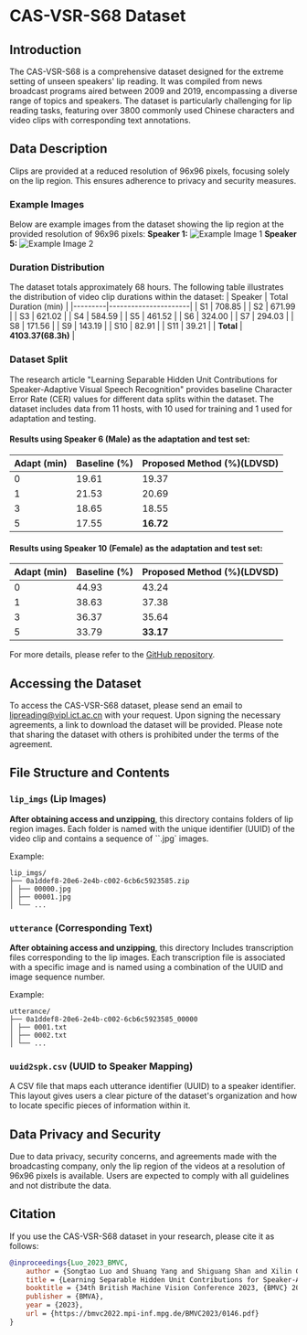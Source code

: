 # CAS-VSR-S68 Dataset

## Introduction
The CAS-VSR-S68 is a comprehensive dataset designed for the extreme setting of unseen speakers' lip reading. It was compiled from news broadcast programs aired between 2009 and 2019, encompassing a diverse range of topics and speakers. The dataset is particularly challenging for lip reading tasks, featuring over 3800 commonly used Chinese characters and video clips with corresponding text annotations.

## Data Description
Clips are provided at a reduced resolution of 96x96 pixels, focusing solely on the lip region. This ensures adherence to privacy and security measures.

### Example Images
Below are example images from the dataset showing the lip region at the provided resolution of 96x96 pixels:
**Speaker 1:**
![Example Image 1](path/to/example1.jpg)
**Speaker 5:**
![Example Image 2](path/to/example2.jpg)

### Duration Distribution
The dataset totals approximately 68 hours. The following table illustrates the distribution of video clip durations within the dataset:
| Speaker | Total Duration (min) |
|---------|----------------------|
| S1      | 708.85               |
| S2      | 671.99               |
| S3      | 621.02               |
| S4      | 584.59               |
| S5      | 461.52               |
| S6      | 324.00               |
| S7      | 294.03               |
| S8      | 171.56               |
| S9      | 143.19               |
| S10     | 82.91                |
| S11     | 39.21                |
| **Total** | **4103.37(68.3h)**       |

### Dataset Split
The research article "Learning Separable Hidden Unit Contributions for Speaker-Adaptive Visual Speech Recognition" provides baseline Character Error Rate (CER) values for different data splits within the dataset. The dataset includes data from 11 hosts, with 10 used for training and 1 used for adaptation and testing.

#### Results using Speaker 6 (Male) as the adaptation and test set:
| Adapt (min) | Baseline (%) | Proposed Method (%)(LDVSD) |
|-------------|--------------|---------------------|
| 0                  | 19.61    | 19.37           |
| 1                  | 21.53    | 20.69           |
| 3                  | 18.65    | 18.55           |
| 5                  | 17.55    | **16.72**           |

#### Results using Speaker 10 (Female) as the adaptation and test set:
| Adapt (min) | Baseline (%) | Proposed Method (%)(LDVSD) |
|-------------|--------------|---------------------|
| 0           | 44.93        | 43.24               |
| 1           | 38.63        | 37.38               |
| 3           | 36.37        | 35.64               |
| 5           | 33.79        | **33.17**               |

For more details, please refer to the [GitHub repository](https://github.com/jinchiniao/LSHUC).

## Accessing the Dataset
To access the CAS-VSR-S68 dataset, please send an email to [lipreading@vipl.ict.ac.cn](mailto:lipreading@vipl.ict.ac.cn) with your request. Upon signing the necessary agreements, a link to download the dataset will be provided. Please note that sharing the dataset with others is prohibited under the terms of the agreement.
## File Structure and Contents

### `lip_imgs` (Lip Images) 
**After obtaining access and unzipping**, this directory contains folders of lip region images. Each folder is named with the unique identifier (UUID) of the video clip and contains a sequence of ``.jpg` images.


Example:
```
lip_imgs/
├── 0a1ddef8-20e6-2e4b-c002-6cb6c5923585.zip
│ ├── 00000.jpg
│ ├── 00001.jpg
│ └── ...
```
### `utterance` (Corresponding Text) 
**After obtaining access and unzipping**, this directory Includes transcription files corresponding to the lip images. Each transcription file is associated with a specific image and is named using a combination of the UUID and image sequence number.

Example:
```
utterance/
├── 0a1ddef8-20e6-2e4b-c002-6cb6c5923585_00000
│ ├── 0001.txt
│ ├── 0002.txt
│ └── ...
```
### `uuid2spk.csv` (UUID to Speaker Mapping)
A CSV file that maps each utterance identifier (UUID) to a speaker identifier.
This layout gives users a clear picture of the dataset's organization and how to locate specific pieces of information within it.

## Data Privacy and Security
Due to data privacy, security concerns, and agreements made with the broadcasting company, only the lip region of the videos at a resolution of 96x96 pixels is available. Users are expected to comply with all guidelines and not distribute the data.

## Citation
If you use the CAS-VSR-S68 dataset in your research, please cite it as follows:
```bibtex
@inproceedings{Luo_2023_BMVC,
    author = {Songtao Luo and Shuang Yang and Shiguang Shan and Xilin Chen},
    title = {Learning Separable Hidden Unit Contributions for Speaker-Adaptive Visual Speech Recognition},
    booktitle = {34th British Machine Vision Conference 2023, {BMVC} 2023, Aberdeen, UK, November 20-24, 2023},
    publisher = {BMVA},
    year = {2023},
    url = {https://bmvc2022.mpi-inf.mpg.de/BMVC2023/0146.pdf}
}
